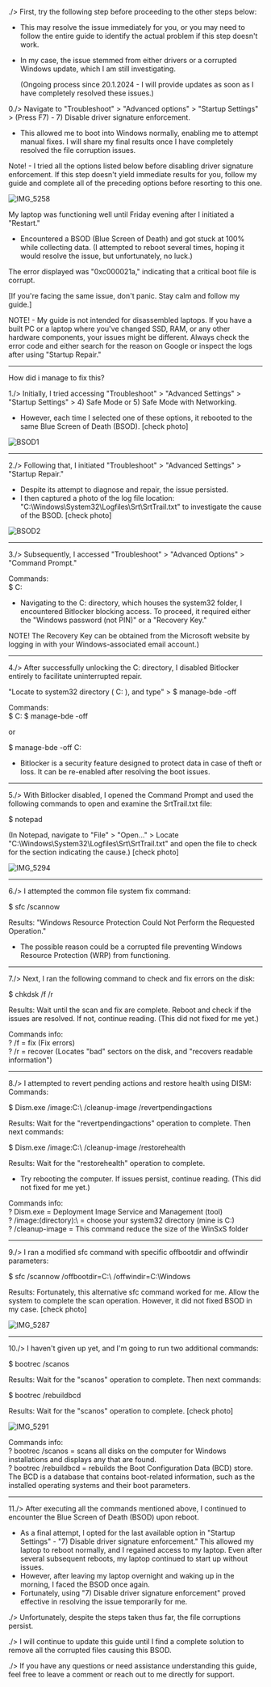  ./> First, try the following step before proceeding to the other steps below:
- This may resolve the issue immediately for you, or you may need to follow the entire guide to identify the actual problem if this step doesn't work.   
- In my case, the issue stemmed from either drivers or a corrupted Windows update, which I am still investigating. 

  (Ongoing process since 20.1.2024 - I will provide updates as soon as I have completely resolved these issues.)

0./> Navigate to "Troubleshoot" > "Advanced options" > "Startup Settings" > (Press F7) - 7) Disable driver signature enforcement.
- This allowed me to boot into Windows normally, enabling me to attempt manual fixes. I will share my final results once I have completely resolved the file corruption issues.

Note! - I tried all the options listed below before disabling driver signature enforcement. If this step doesn't yield immediate results for you, follow my guide and complete all of the preceding options before resorting to this one.


![IMG_5258](https://github.com/iJCLEE/BSOD-Error-0xc000021a-fix-guide-/assets/61095429/15f86720-f3b5-40eb-b058-db12dd0a6d13)

My laptop was functioning well until Friday evening after I initiated a "Restart."
- Encountered a BSOD (Blue Screen of Death) and got stuck at 100% while collecting data.
(I attempted to reboot several times, hoping it would resolve the issue, but unfortunately, no luck.)

The error displayed was "0xc000021a," indicating that a critical boot file is corrupt.

[If you're facing the same issue, don't panic. Stay calm and follow my guide.]


NOTE! - My guide is not intended for disassembled laptops. If you have a built PC or a laptop where you've changed SSD, RAM, or any other hardware components, your issues might be different. Always check the error code and either search for the reason on Google or inspect the logs after using "Startup Repair."

---------------------------------------------------------------------------------------------------------------------------------------------------------

How did i manage to fix this?


1./> Initially, I tried accessing "Troubleshoot" > "Advanced Settings" > "Startup Settings" > 4) Safe Mode or 5) Safe Mode with Networking. 
- However, each time I selected one of these options, it rebooted to the same Blue Screen of Death (BSOD). [check photo]

![BSOD1](https://github.com/iJCLEE/BSOD-Error-0xc000021a-fix-guide-/assets/61095429/b804def4-8fbc-45d7-930f-d4b8026e8683)

---------------------------------------------------------------------------------------------------------------------------------------------------------

2./> Following that, I initiated "Troubleshoot" > "Advanced Settings" > "Startup Repair."
- Despite its attempt to diagnose and repair, the issue persisted.
- I then captured a photo of the log file location: "C:\Windows\System32\Logfiles\Srt\SrtTrail.txt" to investigate the cause of the BSOD. [check photo]

![BSOD2](https://github.com/iJCLEE/BSOD-Error-0xc000021a-fix-guide-/assets/61095429/7c2fdceb-6c46-4e67-991a-75a6fb50dcfd)

---------------------------------------------------------------------------------------------------------------------------------------------------------

3./> Subsequently, I accessed "Troubleshoot" > "Advanced Options" > "Command Prompt."

Commands:   
$ C: 

- Navigating to the C: directory, which houses the system32 folder, I encountered Bitlocker blocking access. 
To proceed, it required either the "Windows password (not PIN)" or a "Recovery Key." 

NOTE! The Recovery Key can be obtained from the Microsoft website by logging in with your Windows-associated email account.)   
 
---------------------------------------------------------------------------------------------------------------------------------------------------------
 
4./> After successfully unlocking the C: directory, I disabled Bitlocker entirely to facilitate uninterrupted repair.

"Locate to system32 directory ( C: ), and type" > $ manage-bde -off

Commands:   
$ C:
$ manage-bde -off

or

$ manage-bde -off C:

- Bitlocker is a security feature designed to protect data in case of theft or loss. It can be re-enabled after resolving the boot issues.
 
---------------------------------------------------------------------------------------------------------------------------------------------------------
 
5./> With Bitlocker disabled, I opened the Command Prompt and used the following commands to open and examine the SrtTrail.txt file:

$ notepad 

(In Notepad, navigate to "File" > "Open..." > Locate "C:\Windows\System32\Logfiles\Srt\SrtTrail.txt" and open the file to check for the section indicating the cause.) [check photo]

![IMG_5294](https://github.com/iJCLEE/BSOD-Error-0xc000021a-fix-guide-/assets/61095429/c123287d-7f6f-4405-874c-e3ce5fb158ca)

---------------------------------------------------------------------------------------------------------------------------------------------------------

6./> I attempted the common file system fix command:

$ sfc /scannow 

Results: "Windows Resource Protection Could Not Perform the Requested Operation."
- The possible reason could be a corrupted file preventing Windows Resource Protection (WRP) from functioning.
 
---------------------------------------------------------------------------------------------------------------------------------------------------------
 
7./> Next, I ran the following command to check and fix errors on the disk:

$ chkdsk /f /r 

Results: Wait until the scan and fix are complete. Reboot and check if the issues are resolved. If not, continue reading. 
(This did not fixed for me yet.)

Commands info:   
? /f = fix (Fix errors)   
? /r = recover (Locates "bad" sectors on the disk, and "recovers readable information")
 
---------------------------------------------------------------------------------------------------------------------------------------------------------
 
8./> I attempted to revert pending actions and restore health using DISM:
Commands:

$ Dism.exe /image:C:\ /cleanup-image /revertpendingactions

Results: Wait for the "revertpendingactions" operation to complete. Then next commands:

$ Dism.exe /image:C:\ /cleanup-image /restorehealth

Results: Wait for the "restorehealth" operation to complete.
- Try rebooting the computer. If issues persist, continue reading.
(This did not fixed for me yet.)

Commands info:   
? Dism.exe = Deployment Image Service and Management (tool)   
? /image:(directory):\ = choose your system32 directory (mine is C:)   
? /cleanup-image = This command reduce the size of the WinSxS folder 
 
---------------------------------------------------------------------------------------------------------------------------------------------------------
 
9./> I ran a modified sfc command with specific offbootdir and offwindir parameters:

$ sfc /scannow /offbootdir=C:\ /offwindir=C:\Windows

Results: Fortunately, this alternative sfc command worked for me. 
Allow the system to complete the scan operation. However, it did not fixed BSOD in my case. [check photo]

![IMG_5287](https://github.com/iJCLEE/BSOD-Error-0xc000021a-fix-guide-/assets/61095429/e0fff41d-f875-425c-ae59-de5fa4f843df)

---------------------------------------------------------------------------------------------------------------------------------------------------------

10./> I haven't given up yet, and I'm going to run two additional commands:

$ bootrec /scanos

Results: Wait for the "scanos" operation to complete. Then next commands:

$ bootrec /rebuildbcd

Results: Wait for the "scanos" operation to complete. [check photo]

![IMG_5291](https://github.com/iJCLEE/BSOD-Error-0xc000021a-fix-guide-/assets/61095429/cf14a54f-256f-4ba0-ac72-c56fdc95ac64)

Commands info:   
? bootrec /scanos = scans all disks on the computer for Windows installations and displays any that are found.   
? bootrec /rebuildbcd = rebuilds the Boot Configuration Data (BCD) store. The BCD is a database that contains boot-related information, such as the installed operating systems and their boot parameters.
 
---------------------------------------------------------------------------------------------------------------------------------------------------------
 
11./> After executing all the commands mentioned above, I continued to encounter the Blue Screen of Death (BSOD) upon reboot. 
- As a final attempt, I opted for the last available option in "Startup Settings" - "7) Disable driver signature enforcement." This allowed my laptop to reboot normally, and I regained access to my laptop. Even after several subsequent reboots, my laptop continued to start up without issues.
- However, after leaving my laptop overnight and waking up in the morning, I faced the BSOD once again. 
- Fortunately, using "7) Disable driver signature enforcement" proved effective in resolving the issue temporarily for me. 

./> Unfortunately, despite the steps taken thus far, the file corruptions persist.

./> I will continue to update this guide until I find a complete solution to remove all the corrupted files causing this BSOD.

./> If you have any questions or need assistance understanding this guide, feel free to leave a comment or reach out to me directly for support.




